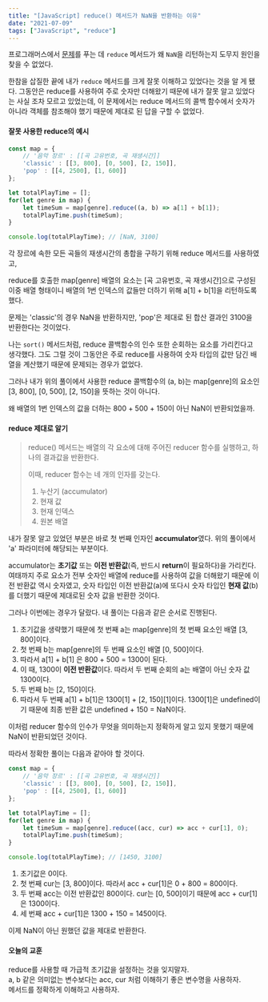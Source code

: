 ```yaml
---
title: "[JavaScript] reduce() 메서드가 NaN을 반환하는 이유"
date: "2021-07-09"
tags: ["JavaScript", "reduce"]
---
```

프로그래머스에서 [문제](https://programmers.co.kr/learn/courses/30/lessons/42579)를 푸는 데 ```reduce``` 메서드가 왜 ```NaN```을 리턴하는지 도무지 원인을 찾을 수 없었다.

한참을 삽질한 끝에 내가 ```reduce``` 메서드를 크게 잘못 이해하고 있었다는 것을 알 게 됐다. 그동안은 reduce를 사용하여 주로 숫자만 더해왔기 때문에 내가 잘못 알고 있었다는 사실 조차 모르고 있었는데, 이 문제에서는 reduce 메서드의 콜백 함수에서 숫자가 아니라 객체를 참조해야 했기 때문에 제대로 된 답을 구할 수 없었다.



#### 잘못 사용한 reduce의 예시

```javascript
const map = {
    // '음악 장르' : [[곡 고유번호, 곡 재생시간]]
    'classic' : [[3, 800], [0, 500], [2, 150]],
    'pop' : [[4, 2500], [1, 600]]
};

let totalPlayTime = [];
for(let genre in map) {
    let timeSum = map[genre].reduce((a, b) => a[1] + b[1]);
    totalPlayTime.push(timeSum);
}

console.log(totalPlayTime); // [NaN, 3100]
```

각 장르에 속한 모든 곡들의 재생시간의 총합을 구하기 위해 reduce 메서드를 사용하였고,

reduce를 호출한 map[genre] 배열의 요소는 [곡 고유번호, 곡 재생시간]으로 구성된 이중 배열 형태이니 배열의 1번 인덱스의 값들만 더하기 위해 a[1] + b[1]을 리턴하도록 했다.

문제는 'classic'의 경우 NaN을 반환하지만, 'pop'은 제대로 된 합산 결과인 3100을 반환한다는 것이었다.

나는 ```sort()``` 메서드처럼, reduce 콜백함수의 인수 또한 순회하는 요소를 가리킨다고 생각했다. 그도 그럴 것이 그동안은 주로 reduce를 사용하여 숫자 타입의 값만 담긴 배열을 계산했기 때문에 문제되는 경우가 없었다.

그러나 내가 위의 풀이에서 사용한 reduce 콜백함수의 (a, b)는 map[genre]의 요소인 [3, 800], [0, 500], [2, 150]을 뜻하는 것이 아니다.

왜 배열의 1번 인덱스의 값을 더하는 800 + 500 + 150이 아닌 NaN이 반환되었을까.



#### reduce 제대로 알기

> reduce() 메서드는 배열의 각 요소에 대해 주어진 reducer 함수를 실행하고, 하나의 결과값을 반환한다.
>
> 이때, reducer 함수는 네 개의 인자를 갖는다.
>
> 1. 누산기 (accumulator)
> 2. 현재 값
> 3. 현재 인덱스
> 4. 원본 배열



내가 잘못 알고 있었던 부분은 바로 첫 번째 인자인 **accumulator**였다. 위의 풀이에서 'a' 파라미터에 해당되는 부분이다.

accumulator는 **초기값** 또는 **이전 반환값**(즉, 반드시 **return**이 필요하다)을 가리킨다. 여태까지 주로 요소가 전부 숫자인 배열에 reduce를 사용하여 값을 더해왔기 때문에 이전 반환값 역시 숫자였고, 숫자 타입인 이전 반환값(a)에 또다시 숫자 타입인 **현재 값**(b)를 더했기 때문에 제대로된 숫자 값을 반환한 것이다.

그러나 이번에는 경우가 달랐다. 내 풀이는 다음과 같은 순서로 진행된다.

1. 초기값을 생략했기 때문에 첫 번째 a는 map[genre]의 첫 번째 요소인 배열 [3, 800]이다.
2. 첫 번째 b는 map[genre]의 두 번째 요소인 배열 [0, 500]이다.
3. 따라서 a[1] + b[1] 은 800 + 500 = 1300이 된다.
4. 이 때, 1300이 **이전 반환값**이다. 따라서 두 번째 순회의 a는 배열이 아닌 숫자 값 1300이다.
5. 두 번째 b는 [2, 150]이다.
6. 따라서 두 번째 a[1] + b[1]은 1300[1] + \[2, 150][1]이다. 1300[1]은 undefined이기 때문에 최종 반환 값은 undefined + 150 = NaN이다.

이처럼 reducer 함수의 인수가 무엇을 의미하는지 정확하게 알고 있지 못했기 때문에 NaN이 반환되었던 것이다.



따라서 정확한 풀이는 다음과 같아야 할 것이다.

```javascript
const map = {
    // '음악 장르' : [[곡 고유번호, 곡 재생시간]]
    'classic' : [[3, 800], [0, 500], [2, 150]],
    'pop' : [[4, 2500], [1, 600]]
};

let totalPlayTime = [];
for(let genre in map) {
    let timeSum = map[genre].reduce((acc, cur) => acc + cur[1], 0);
    totalPlayTime.push(timeSum);
}

console.log(totalPlayTime); // [1450, 3100]
```

1. 초기값은 0이다.
2. 첫 번째 cur는 [3, 800]이다. 따라서 acc + cur[1]은 0 + 800 = 800이다.
3. 두 번째 acc는 이전 반환값인 800이다. cur는 [0, 500]이기 때문에 acc + cur[1]은 1300이다.
4. 세 번째 acc + cur[1]은 1300 + 150 = 1450이다.

이제 NaN이 아닌 원했던 값을 제대로 반환한다.



#### 오늘의 교훈

reduce를 사용할 때 가급적 초기값을 설정하는 것을 잊지말자.  
a, b 같은 의미없는 변수보다는 acc, cur 처럼 이해하기 좋은 변수명을 사용하자.  
메서드를 정확하게 이해하고 사용하자.